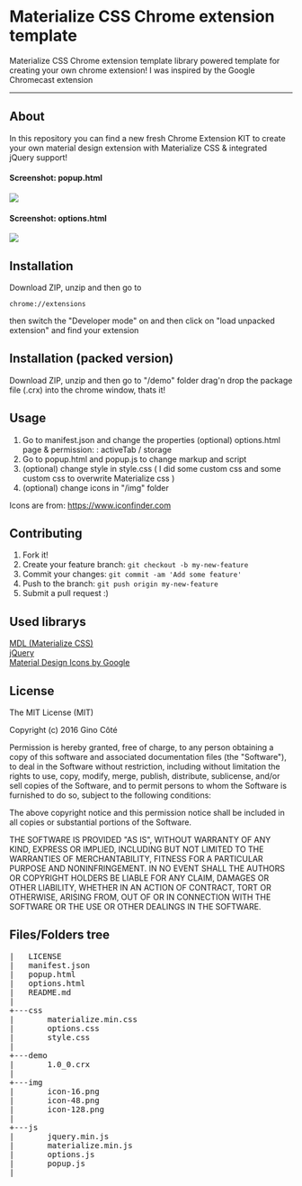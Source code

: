 # Materialize CSS Chrome extension template
Materialize CSS Chrome extension template library powered template for creating your own chrome extension! I was inspired by the Google Chromecast extension

* * *

## About
In this repository you can find a new fresh Chrome Extension KIT to create your own material design extension with Materialize CSS & integrated jQuery support!

#### Screenshot: popup.html
![](https://raw.githubusercontent.com/onigetoc/Materialize-CSS-Chrome-Extension-template/gh-pages/img/screenshot1.png)

#### Screenshot: options.html
![](https://raw.githubusercontent.com/onigetoc/Materialize-CSS-Chrome-Extension-template/gh-pages/img/screenshot2.png)


## Installation
Download ZIP, unzip and then go to <pre><code>chrome://extensions</code></pre> then switch the "Developer mode" on and then click on "load unpacked extension" and find your extension
## Installation (packed version)
Download ZIP, unzip and then go to "/demo" folder drag'n drop the package file (.crx) into the chrome window, thats it!
## Usage
1. Go to manifest.json and change the properties (optional) options.html page & permission: : activeTab / storage
2. Go to popup.html and popup.js to change markup and script
3. (optional) change style in style.css ( I did some custom css and some custom css to overwrite Materialize css )
4. (optional) change icons in "/img" folder  

Icons are from: https://www.iconfinder.com

## Contributing
1. Fork it!
2. Create your feature branch: `git checkout -b my-new-feature`
3. Commit your changes: `git commit -am 'Add some feature'`
4. Push to the branch: `git push origin my-new-feature`
5. Submit a pull request :)

## Used librarys

<a href="http://materializecss.com">MDL (Materialize CSS)</a><br>
<a href="http://jquery.com">jQuery</a> <br>
<a href="https://fonts.googleapis.com/icon?family=Material+Icons">Material Design Icons by Google</a>
<br>
## License

The MIT License (MIT)

Copyright (c) 2016 Gino Côté

Permission is hereby granted, free of charge, to any person obtaining a copy
of this software and associated documentation files (the "Software"), to deal
in the Software without restriction, including without limitation the rights
to use, copy, modify, merge, publish, distribute, sublicense, and/or sell
copies of the Software, and to permit persons to whom the Software is
furnished to do so, subject to the following conditions:

The above copyright notice and this permission notice shall be included in all
copies or substantial portions of the Software.

THE SOFTWARE IS PROVIDED "AS IS", WITHOUT WARRANTY OF ANY KIND, EXPRESS OR
IMPLIED, INCLUDING BUT NOT LIMITED TO THE WARRANTIES OF MERCHANTABILITY,
FITNESS FOR A PARTICULAR PURPOSE AND NONINFRINGEMENT. IN NO EVENT SHALL THE
AUTHORS OR COPYRIGHT HOLDERS BE LIABLE FOR ANY CLAIM, DAMAGES OR OTHER
LIABILITY, WHETHER IN AN ACTION OF CONTRACT, TORT OR OTHERWISE, ARISING FROM,
OUT OF OR IN CONNECTION WITH THE SOFTWARE OR THE USE OR OTHER DEALINGS IN THE
SOFTWARE.

## Files/Folders tree
<pre>
|   LICENSE
|   manifest.json
|   popup.html
|   options.html
|   README.md
|
+---css
|       materialize.min.css
|       options.css
|       style.css
|
+---demo
|       1.0_0.crx
|
+---img
|       icon-16.png
|       icon-48.png
|       icon-128.png
|
+---js
|       jquery.min.js
|       materialize.min.js
|       options.js
|       popup.js
|
</pre>
